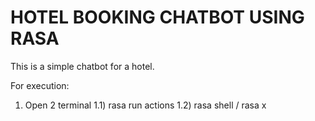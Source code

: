# HOTEL BOOKING CHATBOT USING RASA

This is a simple chatbot for a hotel.

For execution:
1) Open 2 terminal
   1.1) rasa run actions
   1.2) rasa shell / rasa x
